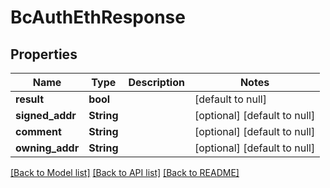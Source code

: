 # BcAuthEthResponse

## Properties
Name | Type | Description | Notes
------------ | ------------- | ------------- | -------------
**result** | **bool** |  | [default to null]
**signed_addr** | **String** |  | [optional] [default to null]
**comment** | **String** |  | [optional] [default to null]
**owning_addr** | **String** |  | [optional] [default to null]

[[Back to Model list]](../README.md#documentation-for-models) [[Back to API list]](../README.md#documentation-for-api-endpoints) [[Back to README]](../README.md)


